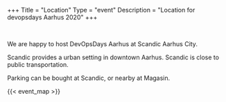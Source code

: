 +++
Title = "Location"
Type = "event"
Description = "Location for devopsdays Aarhus 2020"
+++

<br/>

<p>
We are happy to host DevOpsDays Aarhus at Scandic Aarhus City. 

Scandic provides a urban setting in downtown Aarhus. Scandic is close to public transportation.

Parking can be bought at Scandic, or nearby at Magasin.
<p>


<!-- Uncomment this only if you have set the coordinates for your location in the config yaml. Get Latitude and Longitude of a Point: http://itouchmap.com/latlong.html -->
 {{< event_map >}} 
